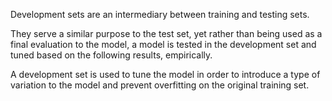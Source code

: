 Development sets are an intermediary between training and testing sets. 

They serve a similar purpose to the test set, yet rather than being used as a final evaluation to the model, a model is tested in the development set and tuned based on the following results, empirically.

A development set is used to tune the model in order to introduce a type of variation to the model and prevent overfitting on the original training set.